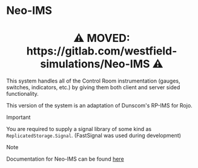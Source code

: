 # Neo-IMS

<h1 align="center">⚠️ MOVED: https://gitlab.com/westfield-simulations/Neo-IMS ⚠️</h1>

This system handles all of the Control Room instrumentation (gauges, switches, indicators, etc.) by giving them both client and server sided functionality.

This version of the system is an adaptation of Dunscom's RP-IMS for Rojo.

> [!IMPORTANT]
> You are required to supply a signal library of some kind as `ReplicatedStorage.Signal`. (FastSignal was used during development)

> [!NOTE]
> Documentation for Neo-IMS can be found [here](https://bloxinghouse-electric-corporation.github.io/Neo-IMS/docs/intro)
